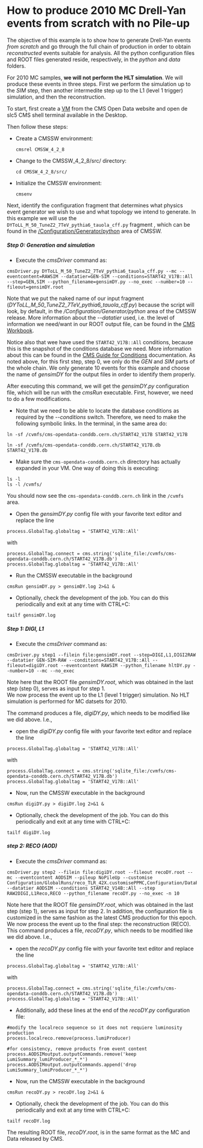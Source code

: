 # How to produce 2010 MC Drell-Yan events from scratch with no Pile-up

The objective of this example is to show how to generate Drell-Yan events *from scratch* and go through the full chain of
production in order to obtain *reconstructed* events suitable for analysis.  All the python configuration files and ROOT files generated reside, respectively, in the *python* and *data* folders. 

For 2010 MC samples, **we will not perform the HLT simulation**.  We will produce these events in three steps.  First we perform the simulation up to the *SIM* step, then another intermedite step
up to the L1 (level 1 trigger) simulation, and then the reconstruction. 

To start, first create a [VM](http://opendata.cern.ch/record/250 "CMS Open Data Portal") from the CMS Open Data website 
and open de slc5 CMS shell terminal available in the Desktop.

Then follow these steps:

- Create a CMSSW environment: 

    ```
    cmsrel CMSSW_4_2_8
    ```

- Change to the CMSSW_4_2_8/src/ directory:

    ```
    cd CMSSW_4_2_8/src/
    ```

- Initialize the CMSSW environment:

  ```
  cmsenv
  ```

Next, identify the configuration fragment that determines what physics event generator we wish to use and what topology we intend to generate.  In
this example we will use the `DYToLL_M_50_TuneZ2_7TeV_pythia6_tauola_cff.py` fragment , which can be found in the [/Configuration/Generator/python](https://github.com/cms-sw/cmssw/tree/CMSSW_4_2_X/Configuration/Generator/python) area of CMSSW.  

##### Step 0: Generation and simulation

- Execute the *cmsDriver* command as:

```
cmsDriver.py DYToLL_M_50_TuneZ2_7TeV_pythia6_tauola_cff.py --mc --eventcontent=RAWSIM --datatier=GEN-SIM --conditions=START42_V17B::All --step=GEN,SIM --python_filename=gensimDY.py --no_exec --number=10 --fileout=gensimDY.root
```

Note that we put the naked name of our input fragment (*DYToLL_M_50_TuneZ2_7TeV_pythia6_tauola_cff.py*) because the script will look, by default, in
the */Configuration/Generator/python* area of the CMSSW release.  More information about the *--datatier* used, i.e. the level of information we need/want in our ROOT output file, can be found in the [CMS Workbook](https://twiki.cern.ch/twiki/bin/view/CMSPublic/WorkBookDataFormats).

Notice also that wee have used
the `START42_V17B::All` conditions, because this is the snapshot of the conditions database we need.  More information about this can
be found in the [CMS Guide for Conditions](http://opendata.cern.ch/docs/cms-guide-for-condition-database) documentation.  As noted above, for this first step, step 0, we
only do the *GEN* and *SIM* parts of the whole chain.  We only generate 10 events for this example and choose the name of *gensimDY* for the output files
in order to identify them properly.

After executing this command, we will get the *gensimDY.py* configuration file, which will be run with the *cmsRun* executable.  First, however, we need
to do a few modifications.

- Note that we need to be able to locate the database conditions as required by the *--conditions* switch.  Therefore, we need to make the following
 symbolic links.  In the terminal, in the same area do:

```
ln -sf /cvmfs/cms-opendata-conddb.cern.ch/START42_V17B START42_V17B

ln -sf /cvmfs/cms-opendata-conddb.cern.ch/START42_V17B.db START42_V17B.db
```

- Make sure the `cms-opendata-conddb.cern.ch` directory has actually expanded in your VM.  One way of doing this is executing:

```
ls -l
ls -l /cvmfs/
```

You should now see the `cms-opendata-conddb.cern.ch` link in the `/cvmfs` area.

- Open the *gensimDY.py* config file with your favorite text editor and replace the line

```
process.GlobalTag.globaltag = 'START42_V17B::All'
```

with

```
process.GlobalTag.connect = cms.string('sqlite_file:/cvmfs/cms-opendata-conddb.cern.ch/START42_V17B.db')
process.GlobalTag.globaltag = 'START42_V17B::All'
```

- Run the CMSSW executable in the background

```
cmsRun gensimDY.py > gensimDY.log 2>&1 &
``` 

- Optionally, check the development of the job.  You can do this periodically and exit at any time with CTRL+C:

```
tailf gensimDY.log
```

##### Step 1: DIGI, L1

- Execute the *cmsDriver* command as:

```
cmsDriver.py step1 --filein file:gensimDY.root --step=DIGI,L1,DIGI2RAW --datatier GEN-SIM-RAW --conditions=START42_V17B::All --fileout=digiDY.root --eventcontent RAWSIM --python_filename hltDY.py --number=10 --mc --no_exec
```

Note here that the ROOT file *gensimDY.root*, which was obtained in the last step (step 0), serves as input for step 1.  
We now process the event up to the L1 (level 1 trigger) simulation.  No HLT simulation is performed for MC datsets for 2010.  

The command produces a file, *digiDY.py*, which needs to be modified
like we did above.  I.e.,

- open the *digiDY.py* config file with your favorite text editor and replace the line

```
process.GlobalTag.globaltag = 'START42_V17B::All'
```

with

```
process.GlobalTag.connect = cms.string('sqlite_file:/cvmfs/cms-opendata-conddb.cern.ch/START42_V17B.db')
process.GlobalTag.globaltag = 'START42_V17B::All'
```

- Now, run the CMSSW executable in the background

```
cmsRun digiDY.py > digiDY.log 2>&1 &
``` 

- Optionally, check the development of the job.  You can do this periodically and exit at any time with CTRL+C:

```
tailf digiDY.log
```

##### step 2: RECO (AOD)

- Execute the *cmsDriver* command as:

```
cmsDriver.py step2 --filein file:digiDY.root --fileout recoDY.root --mc --eventcontent AODSIM --pileup NoPileUp --customise Configuration/GlobalRuns/reco_TLR_42X.customisePPMC,Configuration/DataProcessing/Utils.addMonitoring --datatier AODSIM --conditions START42_V14B::All --step RAW2DIGI,L1Reco,RECO --python_filename recoDY.py --no_exec -n 10
```

Note here that the ROOT file *gensimDY.root*, which was obtained in the last step (step 1), serves as input for step 2.  In addition, the configuration file
is customized in the same fashion as the latest CMS production for this epoch. 
We now process the event up to the final step: the reconstruction (RECO).  This command produces a file, *recoDY.py*, which needs to be modified
like we did above.  I.e.,

- open the *recoDY.py* config file with your favorite text editor and replace the line

```
process.GlobalTag.globaltag = 'START42_V17B::All'
```

with

```
process.GlobalTag.connect = cms.string('sqlite_file:/cvmfs/cms-opendata-conddb.cern.ch/START42_V17B.db')
process.GlobalTag.globaltag = 'START42_V17B::All'
```

- Additionally, add these lines at the end of the *recoDY.py* configuration file:

```
#modify the localreco sequence so it does not requiere luminosity production
process.localreco.remove(process.lumiProducer)

#for consistency, remove products from event content
process.AODSIMoutput.outputCommands.remove('keep LumiSummary_lumiProducer_*_*')
process.AODSIMoutput.outputCommands.append('drop LumiSummary_lumiProducer_*_*')
```

- Now, run the CMSSW executable in the background

```
cmsRun recoDY.py > recoDY.log 2>&1 &
``` 

- Optionally, check the development of the job.  You can do this periodically and exit at any time with CTRL+C:

```
tailf recoDY.log
```

The resulting ROOT file, *recoDY.root*, is in the same format as 
the MC and Data released by CMS.
